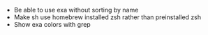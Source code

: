 - Be able to use exa without sorting by name
- Make sh use homebrew installed zsh rather than preinstalled zsh
- Show exa colors with grep
